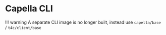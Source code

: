 <!--
 ~ SPDX-FileCopyrightText: Copyright DB InfraGO AG and contributors
 ~ SPDX-License-Identifier: Apache-2.0
 -->

# Capella CLI

<!-- prettier-ignore -->
!!! warning
    A separate CLI image is no longer built, instead use `capella/base` / `t4c/client/base`
